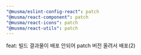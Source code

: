 ```yaml
---
"@musma/eslint-config-react": patch
"@musma/react-component": patch
"@musma/react-icons": patch
"@musma/react-utils": patch
---
```


feat: 빌드 결과물이 배포 안되어 patch 버전 올려서 배포(2)
